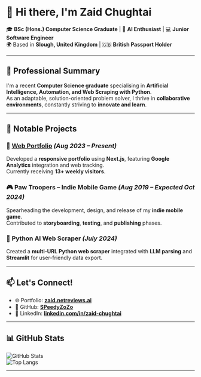 
# 👋 Hi there, I'm **Zaid Chughtai**

🎓 **BSc (Hons.) Computer Science Graduate** | 🧠 **AI Enthusiast** | 💻 **Junior Software Engineer**  
🌍 Based in **Slough, United Kingdom** | 🇬🇧 **British Passport Holder**  

---

## 🌟 Professional Summary

I'm a recent **Computer Science graduate** specialising in **Artificial Intelligence, Automation, and Web Scraping with Python**.  
As an adaptable, solution-oriented problem solver, I thrive in **collaborative environments**, constantly striving to **innovate and learn**.  

---

## 🔬 Notable Projects

### 🎨 [**Web Portfolio**](https://zaid.netreviews.ai) *(Aug 2023 – Present)*  
Developed a **responsive portfolio** using **Next.js**, featuring **Google Analytics** integration and web tracking.  
Currently receiving **13+ weekly visitors**.

### 🎮 **Paw Troopers – Indie Mobile Game** *(Aug 2019 – Expected Oct 2024)*  
Spearheading the development, design, and release of my **indie mobile game**.  
Contributed to **storyboarding**, **testing**, and **publishing** phases.

### 🧠 **Python AI Web Scraper** *(July 2024)*  
Created a **multi-URL Python web scraper** integrated with **LLM parsing** and **Streamlit** for user-friendly data export.

---

## 📫 Let's Connect!  

- 🌐 Portfolio: [**zaid.netreviews.ai**](https://zaid.netreviews.ai)  
- 🐙 GitHub: [**SPeedyZoZo**](https://github.com/SPeedyZoZo)  
- 💼 LinkedIn: [**linkedin.com/in/zaid-chughtai**](https://linkedin.com/in/zaid-chughtai-628b52222)  

---

## 📊 GitHub Stats  

![GitHub Stats](https://github-readme-stats.vercel.app/api?username=SPeedyZoZo&show_icons=true&theme=radical)  
![Top Langs](https://github-readme-stats.vercel.app/api/top-langs/?username=SPeedyZoZo&layout=compact&theme=radical)  

---

